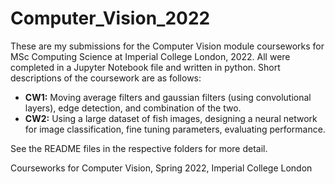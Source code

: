 # Computer_Vision_2022
These are my submissions for the Computer Vision module courseworks for MSc Computing Science at Imperial College London, 2022. All were completed in a Jupyter Notebook file and written in python. Short descriptions of the coursework are as follows:
  - <b>CW1:</b> Moving average filters and gaussian filters (using convolutional layers), edge detection, and combination of the two.
  - <b>CW2:</b> Using a large dataset of fish images, designing a neural network for image classification, fine tuning parameters, evaluating performance.

See the README files in the respective folders for more detail.

Courseworks for Computer Vision, Spring 2022, Imperial College London
